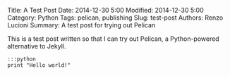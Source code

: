 Title: A Test Post
Date: 2014-12-30 5:00
Modified: 2014-12-30 5:00
Category: Python
Tags: pelican, publishing
Slug: test-post
Authors: Renzo Lucioni
Summary: A test post for trying out Pelican

This is a test post written so that I can try out Pelican, a Python-powered alternative to Jekyll.

    :::python
    print "Hello world!"
